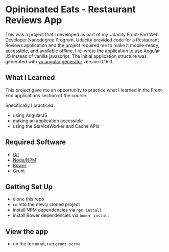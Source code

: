 # Opinionated Eats - Restaurant Reviews App

This was a project that I developed as part of my Udacity Front-End Web Developer Nanodegree Program. Udacity provided code for a Restaurant Reviews application and the project required me to make it mobile-ready, accessible, and available offline.  I re-wrote the application to use Angular JS instead of vanilla javascript. The initial application structure was generated with [yo angular generator](https://github.com/yeoman/generator-angular)
version 0.16.0.

## What I Learned
This project gave me an opportunity to practice what I learned in the Front-End applications section of the course.

Specifically I practiced:
* using AngularJS
* making an application accessible
* using the ServiceWorker and Cache APIs

## Required Software

* [Git](https://git-scm.com/)
* [Node/NPM](https://nodejs.org/en/)
* [Bower](http://bower.io/)
* [Grunt](http://gruntjs.com/)

## Getting Set Up

* clone this repo
* `cd` into the newly cloned project
* install NPM dependencies via `npm install`
* install Bower dependencies via `bower install`

## View the app

* on the terminal, run `grunt serve`
